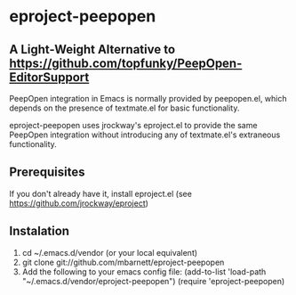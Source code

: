 # eproject-peepopen

## A Light-Weight Alternative to https://github.com/topfunky/PeepOpen-EditorSupport

PeepOpen integration in Emacs is normally provided by peepopen.el, which depends on the presence of textmate.el for basic functionality.

eproject-peepopen uses jrockway's eproject.el to provide the same PeepOpen integration without introducing any of textmate.el's extraneous functionality. 

## Prerequisites

If you don't already have it, install eproject.el (see https://github.com/jrockway/eproject)

## Instalation

1. cd ~/.emacs.d/vendor (or your local equivalent)
1. git clone git://github.com/mbarnett/eproject-peepopen
1. Add the following to your emacs config file:
    (add-to-list 'load-path "~/.emacs.d/vendor/eproject-peepopen")
    (require 'eproject-peepopen)